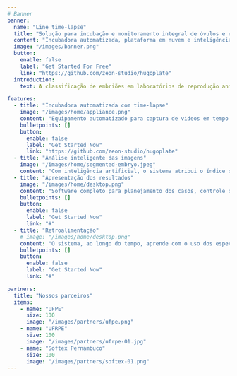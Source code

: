 ```yaml
---
# Banner
banner:
  name: "Line time-lapse"
  title: "Solução para incubação e monitoramento integral de óvulos e embriões em tempo real"
  content: "Incubadora automatizada, plataforma em nuvem e inteligência artificial aliadas para potencializar a eficiência reprodutiva e acelerar os ganhos genéticos no rebanho por meio da fertilização _in vitro_."
  image: "/images/banner.png"
  button:
    enable: false
    label: "Get Started For Free"
    link: "https://github.com/zeon-studio/hugoplate"
  introduction:
    text: A classificação de embriões em laboratórios de reprodução animal é um processo complexo, que exige tempo e depende da experiência do embriologista. Nossa solução une inteligência artificial (IA) a um sistema de suporte à decisão, enquanto nosso equipamento mantém os embriões em condições ideais e realiza a captura contínua de imagens. A IA avalia cada embrião com base em um índice de viabilidade, atribuindo uma nota que auxilia na seleção de embriões com maior potencial reprodutivo. Oferecemos uma gestão automatizada e integrada, apoiada por uma base de dados robusta, contribuindo para decisões mais assertivas e ganho genético acelerado. Nosso modelo de negócio é baseado em cobrança por uso, com foco em suporte técnico e eficiência no pós-venda.

features:
  - title: "Incubadora automatizada com time-lapse"
    image: "/images/home/appliance.png"
    content: "Equipamento automatizado para captura de videos em tempo real dos óvulos e embriões em cultivo. Monitore temperatura, humidade, pressão e distribuição dos gases C0<sub>2</sub> e O<sub>2</sub>."
    bulletpoints: []
    button:
      enable: false
      label: "Get Started Now"
      link: "https://github.com/zeon-studio/hugoplate"
  - title: "Análise inteligente das imagens"
    image: "/images/home/segmented-embryo.jpeg"
    content: "Com inteligência artificial, o sistema atribui o índice de prosperidade, uma nota de qualidade aos embriões cultivados, baseada em todo o processo de forma dinâmica e totalmente automatizada."
  - title: "Apresentação dos resultados"
    image: "/images/home/desktop.png"
    content: "Software completo para planejamento dos casos, controle de parâmetros, histórico e visualização em tempo real dos embriões em cultivo. Todo o auxílio para uma decisão mais assertiva."
    bulletpoints: []
    button:
      enable: false
      label: "Get Started Now"
      link: "#"
  - title: "Retroalimentação"
    # image: "/images/home/desktop.png"
    content: "O sistema, ao longo do tempo, aprende com o uso dos especialistas, tornando a ferramenta ainda mais assertiva e útil no contexto de um laboratório de reprodução assistida."
    bulletpoints: []
    button:
      enable: false
      label: "Get Started Now"
      link: "#"

partners:
  title: "Nossos parceiros"
  items:
    - name: "UFPE"
      size: 100
      image: "/images/partners/ufpe.png"
    - name: "UFRPE"
      size: 100
      image: "/images/partners/ufrpe-01.jpg"
    - name: "Softex Pernambuco"
      size: 100
      image: "/images/partners/softex-01.png"
---
```


